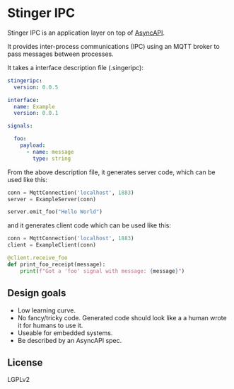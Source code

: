 # Stinger IPC

Stinger IPC is an application layer on top of [AsyncAPI](https://asyncapio.org).  

It provides inter-process communications (IPC) using an MQTT broker to pass messages between processes.

It takes a interface description file (.singeripc):

```yaml
stingeripc:
  version: 0.0.5

interface:
  name: Example
  version: 0.0.1

signals:

  foo:
    payload:
      - name: message
        type: string
```

From the above description file, it generates server code, which can be used like this:

```py
conn = MqttConnection('localhost', 1883)
server = ExampleServer(conn)

server.emit_foo("Hello World")
```

and it generates client code which can be used like this:

```py
conn = MqttConnection('localhost', 1883)
client = ExampleClient(conn)

@client.receive_foo
def print_foo_receipt(message):
    print(f"Got a 'foo' signal with message: {message}")
```

## Design goals

 * Low learning curve.
 * No fancy/tricky code.  Generated code should look like a a human wrote it for humans to use it.
 * Useable for embedded systems.
 * Be described by an AsyncAPI spec.

## License

LGPLv2
